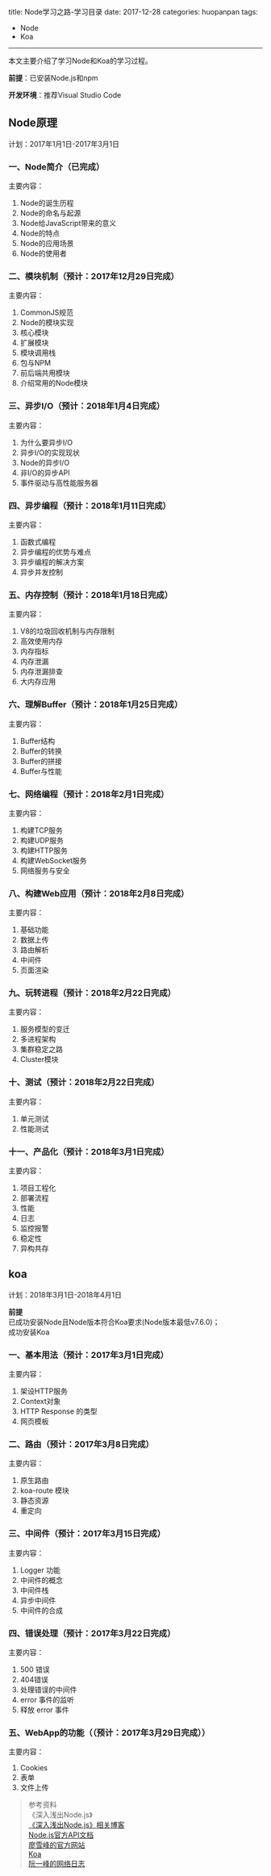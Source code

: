 title: Node学习之路-学习目录
date: 2017-12-28
categories: huopanpan
tags: 
- Node
- Koa
---

本文主要介绍了学习Node和Koa的学习过程。

<!--more-->

**前提**：已安装Node.js和npm

**开发环境**：推荐Visual Studio Code
## Node原理

计划：2017年1月1日-2017年3月1日

### 一、Node简介（已完成）
主要内容：

1. Node的诞生历程
2. Node的命名与起源
3. Node给JavaScript带来的意义
4. Node的特点
5. Node的应用场景
6. Node的使用者     

### 二、模块机制（预计：2017年12月29日完成）
主要内容：

1. CommonJS规范
2. Node的模块实现
3. 核心模块
4. 扩展模块
5. 模块调用栈
6. 包与NPM
7. 前后端共用模块
8. 介绍常用的Node模块


### 三、异步I/O（预计：2018年1月4日完成）
主要内容：

1. 为什么要异步I/O
2. 异步I/O的实现现状
3. Node的异步I/O
4. 非I/O的异步API
5. 事件驱动与高性能服务器


### 四、异步编程（预计：2018年1月11日完成）
主要内容：

1. 函数式编程
2. 异步编程的优势与难点
3. 异步编程的解决方案
4. 异步并发控制


### 五、内存控制（预计：2018年1月18日完成）
主要内容：

1. V8的垃圾回收机制与内存限制
2. 高效使用内存
3. 内存指标
4. 内存泄漏
5. 内存泄漏排查
6. 大内存应用


### 六、理解Buffer（预计：2018年1月25日完成）
主要内容：

1. Buffer结构
2. Buffer的转换
3. Buffer的拼接
4. Buffer与性能


### 七、网络编程（预计：2018年2月1日完成）

主要内容：

1. 构建TCP服务
2. 构建UDP服务
3. 构建HTTP服务
4. 构建WebSocket服务
5. 网络服务与安全


### 八、构建Web应用（预计：2018年2月8日完成）
主要内容：

1. 基础功能
2. 数据上传
3. 路由解析
4. 中间件
5. 页面渲染


### 九、玩转进程（预计：2018年2月22日完成）
主要内容：

1. 服务模型的变迁
2. 多进程架构
3. 集群稳定之路
4. Cluster模块


### 十、测试（预计：2018年2月22日完成）
主要内容：

1. 单元测试
2. 性能测试


### 十一、产品化（预计：2018年3月1日完成）
主要内容：

1. 项目工程化
2. 部署流程
3. 性能
4. 日志
5. 监控报警
6. 稳定性
7. 异构共存


## koa

计划：2018年3月1日-2018年4月1日

**前提**  
已成功安装Node且Node版本符合Koa要求(Node版本最低v7.6.0)；   
成功安装Koa


### 一、基本用法（预计：2017年3月1日完成）
主要内容：

1. 架设HTTP服务
2. Context对象
3. HTTP Response 的类型
4. 网页模板


### 二、路由（预计：2017年3月8日完成）
主要内容：

1. 原生路由
2. koa-route 模块
3. 静态资源
4. 重定向


### 三、中间件（预计：2017年3月15日完成）
主要内容：

1. Logger 功能
2. 中间件的概念
3. 中间件栈
4. 异步中间件
5. 中间件的合成


### 四、错误处理（预计：2017年3月22日完成）
主要内容：

1. 500 错误
2. 404错误
3. 处理错误的中间件
4. error 事件的监听
5. 释放 error 事件


### 五、WebApp的功能（（预计：2017年3月29日完成））
主要内容：

1. Cookies
2. 表单
3. 文件上传





> 参考资料  
>《深入浅出Node.js》  
>[《深入浅出Node.js》相关博客 ](https://www.cnblogs.com/wawahaha/p/4391388.html)    
> [Node.js官方API文档](https://nodejs.org/dist/latest-v8.x/docs/api/)  
> [廖雪峰的官方网站](https://www.liaoxuefeng.com/wiki/001434446689867b27157e896e74d51a89c25cc8b43bdb3000/001434501245426ad4b91f2b880464ba876a8e3043fc8ef000)  
> [Koa](https://koa.bootcss.com/#introduction)   
> [阮一峰的网络日志](http://www.ruanyifeng.com/blog/2017/08/koa.html)















